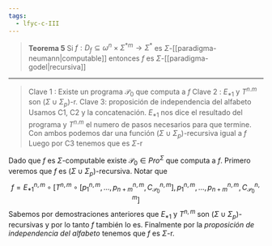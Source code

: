 ```yaml
---
tags:
  - lfyc-c-III
---
```

> **Teorema 5** Si $f: D_f\subseteq \omega^n\times\Sigma^{*m}\to\Sigma^*$ es $\Sigma$-[[paradigma-neumann|computable]] entonces $f$ es $\Sigma$-[[paradigma-godel|recursiva]]

---
> Clave 1 : Existe un programa $\mathcal P_0$ que computa a $f$
> Clave 2 : $E_{*1}$ y $T^{n.m}$ son $(\Sigma\cup\Sigma_p)$-r.
> Clave 3: proposición de independencia del alfabeto
> Usamos C1, C2 y la concatenación. $E_{*1}$ nos dice el resultado del programa y $T^{n.m}$ el numero de pasos necesarios para que termine. Con ambos podemos dar una función $(\Sigma\cup\Sigma_p)$-recursiva igual a $f$
> Luego por C3 tenemos que es $\Sigma$-r

Dado que $f$ es $\Sigma$-computable existe $\mathcal P_0\in{Pro}^{\Sigma}$ que computa a $f$. Primero veremos que $f$ es $(\Sigma\cup\Sigma_p)$-recursiva. Notar que
$$f=E_{*1}^{n,m}\circ[T^{n,m}\circ[p_1^{n,m},\dots,p_{n+m}^{n,m},C_{\mathcal P_0}^{n,m}],p_1^{n,m},\dots,p_{n+m}^{n,m},C_{\mathcal P_0}^{n,m}]$$
Sabemos por demostraciones anteriores que $E_{*1}$ y $T^{n,m}$ son $(\Sigma\cup\Sigma_p)$-recursivas y por lo tanto $f$ también lo es.
Finalmente por la *proposición de independencia del alfabeto* tenemos que $f$ es $\Sigma$-r.
$$\tag*{$\blacksquare$}$$
